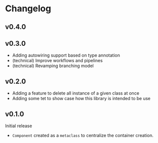 # Changelog

## v0.4.0

## v0.3.0

- Adding autowiring support based on type annotation
- (technical) Improve workflows and pipelines
- (technical) Revamping branching model

## v0.2.0

- Adding a feature to delete all instance of a given class at once
- Adding some tet to show case how this library is intended to be use

## v0.1.0

Initial release

- `Component` created as a `metaclass` to centralize the container creation.